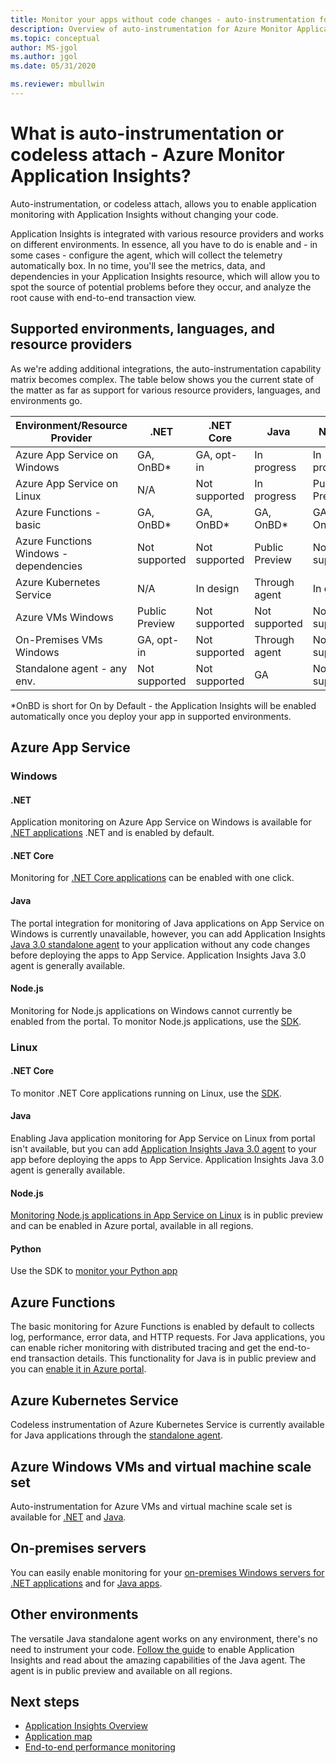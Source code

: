 ```yaml
---
title: Monitor your apps without code changes - auto-instrumentation for Azure Monitor Application Insights | Microsoft Docs
description: Overview of auto-instrumentation for Azure Monitor Application Insights - codeless application performance management
ms.topic: conceptual
author: MS-jgol
ms.author: jgol
ms.date: 05/31/2020

ms.reviewer: mbullwin
---
```


# What is auto-instrumentation or codeless attach - Azure Monitor Application Insights?

Auto-instrumentation, or codeless attach, allows you to enable application monitoring with Application Insights without changing your code.  

Application Insights is integrated with various resource providers and works on different environments. In essence, all you have to do is enable and - in some cases - configure the agent, which will collect the telemetry automatically box. In no time, you'll see the metrics, data, and dependencies in your Application Insights resource, which will allow you to spot the source of potential problems before they occur, and analyze the root cause with end-to-end transaction view.

## Supported environments, languages, and resource providers

As we're adding additional integrations, the auto-instrumentation capability matrix becomes complex. The table below shows you the current state of the matter as far as support for various resource providers, languages, and environments go.

|Environment/Resource Provider          | .NET            | .NET Core       | Java            | Node.js         | Python          |
|---------------------------------------|-----------------|-----------------|-----------------|-----------------|-----------------|
|Azure App Service on Windows           | GA, OnBD*       | GA, opt-in      | In progress     | In progress     | Not supported   |
|Azure App Service on Linux             | N/A             | Not supported   | In progress     | Public Preview  | Not supported   |
|Azure Functions - basic                | GA, OnBD*       | GA, OnBD*       | GA, OnBD*       | GA, OnBD*       | GA, OnBD*       |
|Azure Functions Windows - dependencies | Not supported   | Not supported   | Public Preview  | Not supported   | Not supported   |
|Azure Kubernetes Service               | N/A             | In design       | Through agent   | In design       | Not supported   |
|Azure VMs Windows                      | Public Preview  | Not supported   | Not supported   | Not supported   | Not supported   |
|On-Premises VMs Windows                | GA, opt-in      | Not supported   | Through agent   | Not supported   | Not supported   |
|Standalone agent - any env.            | Not supported   | Not supported   | GA              | Not supported   | Not supported   |

*OnBD is short for On by Default - the Application Insights will be enabled automatically once you deploy your app in supported environments. 

## Azure App Service

### Windows

#### .NET
Application monitoring on Azure App Service on Windows is available for [.NET applications](./azure-web-apps.md?tabs=net) .NET and is enabled by default.

#### .NET Core
Monitoring for [.NET Core applications](./azure-web-apps.md?tabs=netcore) can be enabled with one click.

#### Java
The portal integration for monitoring of Java applications on App Service on Windows is currently unavailable, however, you can add Application Insights [Java 3.0 standalone agent](./java-in-process-agent.md) to your application without any code changes before deploying the apps to App Service. Application Insights Java 3.0 agent is generally available.

#### Node.js
Monitoring for Node.js applications on Windows cannot currently be enabled from the portal. To monitor Node.js applications, use the [SDK](./nodejs.md).

### Linux

#### .NET Core
To monitor .NET Core applications running on Linux, use the [SDK](./asp-net-core.md).

#### Java 
Enabling Java application monitoring for App Service on Linux from portal isn't available, but you can add [Application Insights Java 3.0 agent](./java-in-process-agent.md) to your app before deploying the apps to App Service. Application Insights Java 3.0 agent is generally available.

#### Node.js
[Monitoring Node.js applications in App Service on Linux](./azure-web-apps.md?tabs=nodejs) is in public preview and can be enabled in Azure portal, available in all regions. 

#### Python
Use the SDK to [monitor your Python app](./opencensus-python.md) 

## Azure Functions

The basic monitoring for Azure Functions is enabled by default to collects log, performance, error data, and HTTP requests. For Java applications, you can enable richer monitoring with distributed tracing and get the end-to-end transaction details. This functionality for Java is in public preview and you can [enable it in Azure portal](./monitor-functions.md).

## Azure Kubernetes Service

Codeless instrumentation of Azure Kubernetes Service is currently available for Java applications through the [standalone agent](./java-in-process-agent.md). 

## Azure Windows VMs and virtual machine scale set

Auto-instrumentation for Azure VMs and virtual machine scale set is available for [.NET](./azure-vm-vmss-apps.md) and [Java](./java-in-process-agent.md).  

## On-premises servers
You can easily enable monitoring for your [on-premises Windows servers for .NET applications](./status-monitor-v2-overview.md) and for [Java apps](./java-in-process-agent.md).

## Other environments
The versatile Java standalone agent works on any environment, there's no need to instrument your code. [Follow the guide](./java-in-process-agent.md) to enable Application Insights and read about the amazing capabilities of the Java agent. The agent is in public preview and available on all regions. 

## Next steps

* [Application Insights Overview](./app-insights-overview.md)
* [Application map](./app-map.md)
* [End-to-end performance monitoring](../app/tutorial-performance.md)
